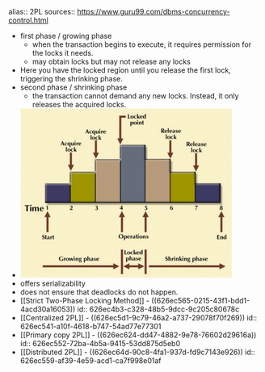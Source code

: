 alias:: 2PL
sources:: https://www.guru99.com/dbms-concurrency-control.html

- first phase / growing phase
	- when the transaction begins to execute, it requires permission for the locks it needs.
	- may obtain locks but may not release any locks
- Here you have the locked region until you release the first lock, triggering the shrinking phase.
- second phase / shrinking phase
	- the transaction cannot demand any new locks. Instead, it only releases the acquired locks.
- ![image.png](../assets/image_1651426423674_0.png)
- offers serializability
- does not ensure that deadlocks do not happen.
- [[Strict Two-Phase Locking Method]] - ((626ec565-0215-43f1-bdd1-4acd30a16053))
  id:: 626ec4b3-c328-48b5-9dcc-9c205c80678c
- [[Centralized 2PL]] - ((626ec5d1-9c79-46a2-a737-29078f70f269))
  id:: 626ec541-a10f-4618-b747-54ad77e77301
- [[Primary copy 2PL]] - ((626ec624-dd47-4882-9e78-76602d29616a))
  id:: 626ec552-72ba-4b5a-9415-53dd875d5eb0
- [[Distributed 2PL]] - ((626ec64d-90c8-4fa1-937d-fd9c7143e926))
  id:: 626ec559-af39-4e59-acd1-ca7f998e01af